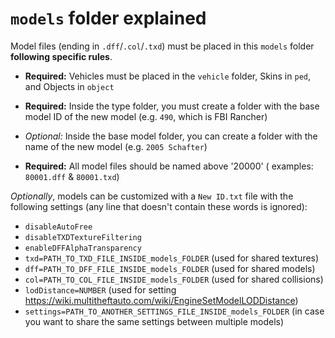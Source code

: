 # `models` folder explained

Model files (ending in `.dff`/`.col`/`.txd`) must be placed in this `models` folder **following specific rules**.

- **Required:** Vehicles must be placed in the `vehicle` folder, Skins in `ped`, and Objects in `object`

- **Required:** Inside the type folder, you must create a folder with the base model ID of the new model (e.g. `490`, which is FBI Rancher)

- *Optional:* Inside the base model folder, you can create a folder with the name of the new model (e.g. `2005 Schafter`)

- **Required:** All model files should be named above '20000' ( examples: `80001.dff` & `80001.txd`)

*Optionally*, models can be customized with a `New ID.txt` file with the following settings (any line that doesn't contain these words is ignored):

  - `disableAutoFree`
  - `disableTXDTextureFiltering`
  - `enableDFFAlphaTransparency`
  - `txd=PATH_TO_TXD_FILE_INSIDE_models_FOLDER` (used for shared textures)
  - `dff=PATH_TO_DFF_FILE_INSIDE_models_FOLDER` (used for shared models)
  - `col=PATH_TO_COL_FILE_INSIDE_models_FOLDER` (used for shared collisions)
  - `lodDistance=NUMBER` (used for setting https://wiki.multitheftauto.com/wiki/EngineSetModelLODDistance)
  - `settings=PATH_TO_ANOTHER_SETTINGS_FILE_INSIDE_models_FOLDER` (in case you want to share the same settings between multiple models)
